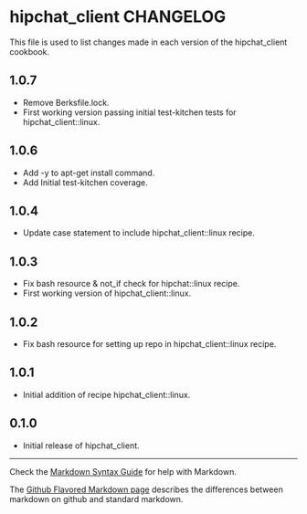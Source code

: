 hipchat_client CHANGELOG
========================

This file is used to list changes made in each version of the hipchat_client cookbook.

1.0.7
-----
- Remove Berksfile.lock.
- First working version passing initial test-kitchen tests for hipchat_client::linux.

1.0.6
-----
- Add -y to apt-get install command.
- Add Initial test-kitchen coverage.

1.0.4
-----
- Update case statement to include hipchat_client::linux recipe.

1.0.3
-----
- Fix bash resource & not_if check for hipchat::linux recipe.
- First working version of hipchat_client::linux.

1.0.2
-----
- Fix bash resource for setting up repo in hipchat_client::linux recipe.

1.0.1
-----
- Initial addition of recipe hipchat_client::linux.

0.1.0
-----
- Initial release of hipchat_client.

- - -
Check the [Markdown Syntax Guide](http://daringfireball.net/projects/markdown/syntax) for help with Markdown.

The [Github Flavored Markdown page](http://github.github.com/github-flavored-markdown/) describes the differences between markdown on github and standard markdown.
